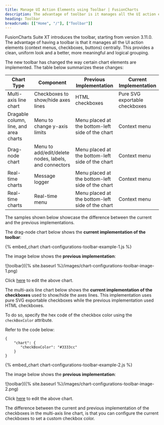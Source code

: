 ```yaml
---
title: Manage UI Action Elements using Toolbar | FusionCharts
description: The advantage of toolbar is it manages all the UI action elements centrally, providing a uniform look and a better meaningful and logical grouping.
heading: Toolbar
breadcrumb: [["Home", "/"], ["Toolbar"]]
---
```


FusionCharts Suite XT introduces the toolbar, starting from version 3.11.0. The advantage of having a toolbar is that it manages all the UI action elements (context menus, checkboxes, buttons) centrally. This provides a clean, uniform look and a better, more meaningful and logical grouping.

The new toolbar has changed the way certain chart elements are implemented. The table below summarizes these changes:


Chart Type|Component|Previous Implementation|Current Implementation|
-|-|-|-
Multi-axis line chart|Checkboxes to show/hide axes lines|HTML checkboxes|Pure SVG exportable checkboxes|
Dragable column, line, and area charts|Menu to change y-axis limits|Menu placed at the bottom-left side of the chart|Context menu|
Drag-node chart|Menu to add/edit/delete nodes, labels, and connectors|Menu placed at the bottom-left side of the chart|Context menu|
Real-time charts|Message logger|Menu placed at the bottom-left side of the chart|Context menu|
Real-time charts|Real-time menu|Menu placed at the bottom-left side of the chart|Context menu|

The samples shown below showcase the difference between the current and the previous implementations.

The drag-node chart below shows the **current implementation of the toolbar**:

{% embed_chart chart-configurations-toolbar-example-1.js %}

The image below shows the **previous implementation**:

![toolbar]({% site.baseurl %}/images/chart-configurations-toolbar-image-1.png)

Click [here](http://jsfiddle.net/fusioncharts/bvzjqkoq/) to edit the above chart.

The multi-axis line chart below shows the **current implementation of the checkboxes** used to show/hide the axes lines. This implementation uses pure SVG exportable checkboxes while the previous implementation used HTML checkboxes.

To do so, specify the hex code of the checkbox color using the `checkBoxColor` attribute. 

Refer to the code below:

```
{
    "chart": {
       "checkBoxColor": "#3333cc"
    }
}
```

{% embed_chart chart-configurations-toolbar-example-2.js %}

The image below shows the **previous implementation**:

![toolbar]({% site.baseurl %}/images/chart-configurations-toolbar-image-2.png)

Click [here](http://jsfiddle.net/fusioncharts/hzg6mn18/) to edit the above chart.

The difference between the current and previous implementation of the checkboxes in the multi-axis line chart, is that you can configure the current checkboxes to set a custom checkbox color.